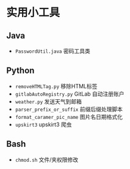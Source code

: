 # 实用小工具

## Java

- `PasswordUtil.java` 密码工具类

## Python

- `removeHTMLTag.py` 移除HTML标签
- `gitlabAutoRegistry.py` GitLab 自动注册账户
- `weather.py` 发送天气到邮箱
- `parser_prefix_or_suffix` 前缀后缀处理脚本
- `format_caramer_pic_name` 图片名日期格式化
- `upskirt3` upskirt3 爬虫

## Bash

- `chmod.sh` 文件/夹权限修改

